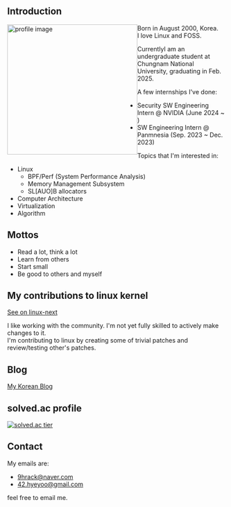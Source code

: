 ## Introduction

<img style="float: left;" src="https://user-images.githubusercontent.com/50040414/120915952-a5691280-c6e1-11eb-9609-75feacd0cbe5.jpg" alt="profile image" width="300"/>

Born in August 2000, Korea.  
I love Linux and FOSS.  

CurrentlyI am an undergraduate student at Chungnam National University, graduating in Feb. 2025.

A few internships I've done:
- Security SW Engineering Intern @ NVIDIA (June 2024 ~ )
- SW Engineering Intern @ Panmnesia (Sep. 2023 ~ Dec. 2023)

Topics that I'm interested in:  
  - Linux
    - BPF/Perf (System Performance Analysis)
    - Memory Management Subsystem
    - SL[AUO]B allocators
  - Computer Architecture
  - Virtualization
  - Algorithm

## Mottos
- Read a lot, think a lot
- Learn from others
- Start small
- Be good to others and myself

## My contributions to linux kernel
[See on linux-next](https://git.kernel.org/pub/scm/linux/kernel/git/next/linux-next.git/log/?qt=grep&q=42.hyeyoo%40gmail.com)

I like working with the community. I'm not yet fully skilled to actively make changes to it.  
I'm contributing to linux by creating some of trivial patches and review/testing other's patches.  

## Blog
[My Korean Blog](https://hyeyoo.com)  

## solved.ac profile
[![solved.ac tier](http://mazassumnida.wtf/api/v2/generate_badge?boj=hygoni)](https://solved.ac/hygoni)

## Contact

My emails are:
  - 9hrack@naver.com
  - 42.hyeyoo@gmail.com

feel free to email me.
